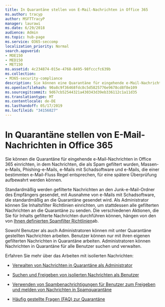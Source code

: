 ```yaml
---
title: In Quarantäne stellen von E-Mail-Nachrichten in Office 365
ms.author: tracyp
author: MSFTTracyP
manager: laurawi
ms.date: 6/29/2018
audience: Admin
ms.topic: hub-page
ms.service: O365-seccomp
localization_priority: Normal
search.appverid:
- MOE150
- MED150
- MET150
ms.assetid: 4c234874-015e-4768-8495-98fcccfc639b
ms.collection:
- M365-security-compliance
description: Sie können eine Quarantäne für eingehende e-Mail-Nachrichten in Office 365 einrichten, in der eingehende e-Mail-Nachrichten, die als Spam gefiltert wurden, Massen, Phishing-e-Mails und Schadsoftware, für eine spätere Überprüfung aufbewahrt werden können.
ms.openlocfilehash: 90a8c9f36468fdc8c5d5825776e9678cd8f8e109
ms.sourcegitcommit: 9d67cb52544321a430343d39eb336112c1a11d35
ms.translationtype: MT
ms.contentlocale: de-DE
ms.lasthandoff: 05/17/2019
ms.locfileid: "34156827"
---
```

# <a name="quarantine-email-messages-in-office-365"></a>In Quarantäne stellen von E-Mail-Nachrichten in Office 365

Sie können die Quarantäne für eingehende e-Mail-Nachrichten in Office 365 einrichten, in dem Nachrichten, die als Spam gefiltert wurden, Massen-e-Mails, Phishing-e-Mails, e-Mails mit Schadsoftware und e-Mails, die einer bestimmten e-Mail-Fluss Regel entsprechen, für eine spätere Überprüfung aufbewahrt werden können.
  
Standardmäßig werden gefilterte Nachrichten an den Junk-e-Mail-Ordner des Empfängers gesendet, mit Ausnahme von e-Mails mit Schadsoftware, die standardmäßig an die Quarantäne gesendet wird. Als Administrator können Sie Inhaltsfilter Richtlinien einrichten, um stattdessen alle gefilterten Nachrichten an die Quarantäne zu senden. Die verschiedenen Aktionen, die Sie für Inhalts gefilterte Nachrichten durchführen können, hängen von den von [Ihnen definierten Spamfilter Richtlinien](https://go.microsoft.com/fwlink/?LinkId=799736)ab.
  
Sowohl Benutzer als auch Administratoren können mit unter Quarantäne gestellten Nachrichten arbeiten. Benutzer können nur mit ihren eigenen gefilterten Nachrichten in Quarantäne arbeiten. Administratoren können Nachrichten in Quarantäne für alle Benutzer suchen und verwalten.
  
Erfahren Sie mehr über das Arbeiten mit isolierten Nachrichten:
  
- [Verwalten von Nachrichten in Quarantäne als Administrator](manage-quarantined-messages-and-files.md)
    
- [Suchen und Freigeben von isolierten Nachrichten als Benutzer](find-and-release-quarantined-messages-as-a-user.md)
    
- [Verwenden von Spambenachrichtigungen für Benutzer zum Freigeben und melden von Nachrichten in Spamquarantäne](use-spam-notifications-to-release-and-report-quarantined-messages.md)
    
- [Häufig gestellte Fragen (FAQ) zur Quarantäne](quarantine-faq.md)
    


